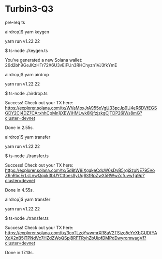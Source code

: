 # Turbin3-Q3

pre-req ts

airdrop]$ yarn keygen

yarn run v1.22.22

$ ts-node ./keygen.ts

You've generated a new Solana wallet: 26d2bh9GeJKzHTr72X6U3vEiFUn3RHChyzn1VJ3fkYmE

airdrop]$ yarn airdrop

yarn run v1.22.22

$ ts-node ./airdrop.ts

Success! Check out your TX here: https://explorer.solana.com/tx/WVaMoxJrA955oVgU33pcJp9U4eR6DVfEGSGDY2Cj4DZ7CArxhhCpMn1jXEWiHMLwk6KjfzjzkgCjTDP26iWs8mG?cluster=devnet

Done in 2.55s.

airdrop]$ yarn transfer

yarn run v1.22.22

$ ts-node ./transfer.ts

Success! Check out your TX here: https://explorer.solana.com/tx/5d8tW8iXgqkeCdcW6sDvB5rgiSzoNE795VoZ6nRbcErLsLnwQqpk3bUYCtfoesSyUq6SfRpZwX5RWwZcfuvwTg9p?cluster=devnet

Done in 4.55s.

airdrop]$ yarn transfer

yarn run v1.22.22

$ ts-node ./transfer.ts

Success! Check out your TX here:
                    https://explorer.solana.com/tx/3eoTLzoYwwmrXR8aV2TSizo5eYeXbGUDfYAXdX2nB5jTPNdVc7HZdZWoQSpj8RFTRyhZbUipfDMPdDwyromwagVf?cluster=devnet

Done in 17.13s.